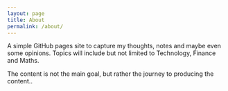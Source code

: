 ```yaml
---
layout: page
title: About
permalink: /about/
---
```


A simple GitHub pages site to capture my thoughts, notes and maybe even some opinions.  Topics will include but not limited to Technology, Finance and Maths.

The content is not the main goal, but rather the journey to producing the content..

